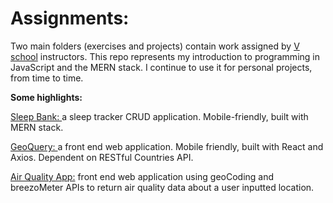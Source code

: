 # Assignments:
Two main folders (exercises and projects) contain work assigned by <a href="http://vschool.io/">V school</a> instructors.
This repo represents my introduction to programming in JavaScript and the MERN stack. I continue to use it for personal projects, from time to time. 

<b>Some highlights:</b>

<a href="https://github.com/TaylorBurke/Assignments/tree/master/projects/full-stack">Sleep Bank: </a>a sleep tracker CRUD application. Mobile-friendly, built with MERN stack.

<a href="https://github.com/TaylorBurke/Assignments/tree/master/projects/api-redux" target="blank">GeoQuery: </a>a front end web application. Mobile friendly, built with React and Axios. Dependent on RESTful Countries API.

[Air Quality App:](https://github.com/TaylorBurke/Assignments/tree/master/Taylor/air-quality-app) front end web application using geoCoding and breezoMeter APIs to return air quality data about a user inputted location.
